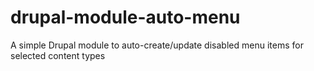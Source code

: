 drupal-module-auto-menu
=======================

A simple Drupal module to auto-create/update disabled menu items for selected content types
